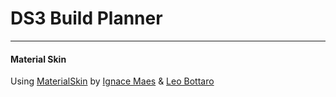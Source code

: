 DS3 Build Planner
===


--- 

#### Material Skin
Using [MaterialSkin](https://github.com/leocb/MaterialSkin) by [Ignace Maes](https://github.com/IgnaceMaes) & [Leo Bottaro](https://github.com/leocb) 